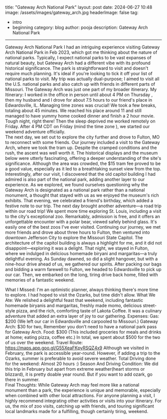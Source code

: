 title: "Gateway Arch National Park"
layout: post
date: 2024-06-27 10:48
image: /assets/images/gateway_arch.jpg
headerImage: false
tag:
- intro
- beginning
category: blog
author: pooja
description: Gateway Arch National Park
---


Gateway Arch National Park 
I had an intriguing experience visiting Gateway Arch National Park in Feb 2023, which got me thinking about the nature of national parks. Typically, I expect national parks to be vast expanses of natural beauty, but Gateway Arch had a different vibe with its profound historical significance.
The park is straightforward to visit and doesn't require much planning. It's ideal if you're looking to tick it off your list of national parks to visit. My trip was actually dual-purpose; I aimed to visit all the U.S. national parks and also catch up with friends in different parts of Missouri. The Gateway Arch was just one part of my broader itinerary.
My Itinerary: I worked in the office in person until about 4 PM on Thursday , then my husband and I drove for about 7.5 hours to our friend's place in Edwardsville, IL. Managing time zones was crucial! We took a few breaks, totaling about 45 minutes. We reached his place around 11 and still managed to have yummy home cooked dinner and finish a 2 hour movie. Tough night, right there! Then the sleep deprived me worked remotely on Friday. After 4 PM CDT on Friday (mind the time zone ), we started our weekend adventure officially.  
The next day, we set out to explore the city further and drove to Fulton, MO to reconnect with some friends. Our journey included a visit to the Gateway Arch, where we took the tram up. Despite the cramped conditions and the rush, the ascent was well worth it. The historical displays and the museum below were utterly fascinating, offering a deeper understanding of the site's significance. Although the area was crowded, the $15 tram fee proved to be a good value, especially as it led to a breathtaking sunset view from the top. Interestingly, after our visit, I discovered that the old capitol building I had admired is also part of the national park, adding another layer to our experience. As we explored, we found ourselves questioning why the Gateway Arch is designated as a national park rather than a national monument, a thought that stayed with us as we enjoyed the museum's rich exhibits.
That evening, we celebrated a friend's birthday, which added a festive note to our trip.  The next day brought another adventure—a road trip within our road trip! We spent more time exploring St. Louis, including a visit to the city's exceptional zoo. Remarkably, admission is free, and it offers an unforgettable encounter with a polar bear, viewed safely behind glass. It's easily one of the best zoos I've ever visited.
Continuing our journey, we met more friends and drove about three hours to Fulton, then ventured into downtown Jefferson City to explore the Missouri State Capitol. The architecture of the capitol building is always a highlight for me, and it did not disappoint—exploring it was a delight. 
That night, we stayed in Fulton, where we indulged in delicious homemade biryani and margaritas—a truly delightful evening. As Sunday dawned, so did a slight hangover, but with a nine-hour drive ahead of us, we gathered our spirits. After packing our bags and bidding a warm farewell to Fulton, we headed to Edwardsville to pick up our car. Then, we embarked on the long, tiring drive back home, filled with memories of a fantastic weekend.

What I Missed: I'm an optimistic planner, always thinking there's more time to explore. I had hoped to visit the Ozarks, but time didn't allow. 
What We Ate: We relished a delightful feast that weekend, including fantastic homemade biryanis and margaritas, freshly made momo, delicious street-style pizza, and the rich, comforting taste of Lakota Coffee. It was a culinary adventure that added an extra layer of joy to our gathering. 
Expenses:
Gas: $200 (We left our car in Edwardsville and carpooled to Missouri.)
Gateway Arch: $30 for two, Remember you don’t need to have a national park pass for Gateway Arch. 
Food: $300 (This included groceries for meals and drinks at home; eating pizza, coffee etc.)
In total, we spent about $500 for the two of us over the weekend. 
Travel Route:
https://maps.app.goo.gl/G55XeaFKpyRSQZ4x9
Although we visited in February, the park is accessible year-round. However, if adding a trip to the Ozarks, summer is preferable to avoid severe weather.
Total Driving done for the weekend:  Almost 20 hours :) 
Season And Driving Condition:
We did this trip in February but apart from extreme weather(heart storms or blizzard), it is pretty doable year round. But if you want to add ozark, go there in summer.  
Final Thoughts: While Gateway Arch may feel more like a national monument than a park, the experience is unique and memorable, especially when combined with other local attractions.
For anyone planning a visit, I highly recommend integrating other activities or visits into your itinerary. For us, the mix of zoo visits, catching up with friends, and touring significant local landmarks made for a fulfilling, though certainly tiring, weekend.
